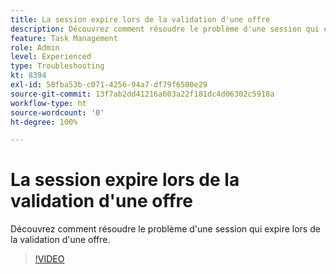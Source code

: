 ```yaml
---
title: La session expire lors de la validation d'une offre
description: Découvrez comment résoudre le problème d'une session qui expire lors de la validation d'une offre.
feature: Task Management
role: Admin
level: Experienced
type: Troubleshooting
kt: 8394
exl-id: 58fba53b-c071-4256-94a7-df79f6500e29
source-git-commit: 13f7ab2dd41216a603a22f181dc4d06302c5918a
workflow-type: ht
source-wordcount: '0'
ht-degree: 100%

---
```


# La session expire lors de la validation d&#39;une offre

Découvrez comment résoudre le problème d&#39;une session qui expire lors de la validation d&#39;une offre.

>[!VIDEO](https://video.tv.adobe.com/v/335898?quality=12&learn=on)
